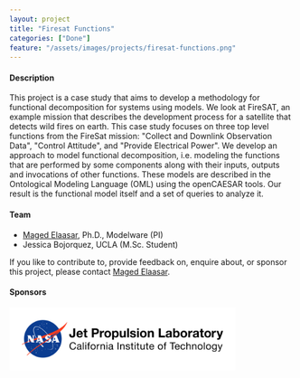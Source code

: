 ```yaml
---
layout: project
title: "Firesat Functions"
categories: ["Done"]
feature: "/assets/images/projects/firesat-functions.png"
---
```


#### Description

This project is a case study that aims to develop a methodology for functional decomposition for systems using models. We look at FireSAT, an example mission that describes the development process for a satellite that detects wild fires on earth. This case study focuses on three top level functions from the FireSat mission: "Collect and Downlink Observation Data", "Control Attitude", and "Provide Electrical Power". We develop an approach to model functional decomposition, i.e. modeling the functions that are performed by some components along with their inputs, outputs and invocations of other functions. These models are described in the Ontological Modeling Language (OML) using the openCAESAR tools. Our result is the functional model itself and a set of queries to analyze it.

#### Team

- [Maged Elaasar](/maged-elaasar.html), Ph.D., Modelware (PI)
- Jessica Bojorquez, UCLA (M.Sc. Student)

If you like to contribute to, provide feedback on, enquire about, or sponsor this project, please contact [Maged Elaasar](https://opencaesar.github.io/contributors/Maged%20Elaasar.html).

#### Sponsors

[<img width="400" src="/assets/images/jpl-logo.png"/>](https://www.jpl.nasa.gov/)